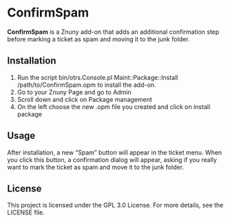 # ConfirmSpam

**ConfirmSpam** is a Znuny add-on that adds an additional confirmation step before marking a ticket as spam and moving it to the junk folder.

## Installation
1. Run the script bin/otrs.Console.pl Maint::Package::Install /path/to/ConfirmSpam.opm to install the add-on.
2. Go to your Znuny Page and go to Admin
3. Scroll down and click on Package management
4. On the left choose the new .opm file you created and click on install package

## Usage
After installation, a new “Spam” button will appear in the ticket menu. When you click this button, a confirmation dialog will appear, asking if you really want to mark the ticket as spam and move it to the junk folder.

## License
This project is licensed under the GPL 3.0 License. For more details, see the LICENSE file.


